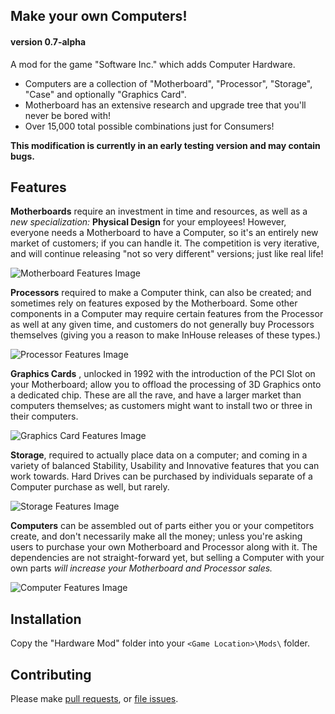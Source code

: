 ## Make your own Computers!

#### version 0.7-alpha

A mod for the game "Software Inc." which adds Computer Hardware.

- Computers are a collection of "Motherboard", "Processor", "Storage", "Case" and optionally "Graphics Card".
- Motherboard has an extensive research and upgrade tree that you'll never be bored with!
- Over 15,000 total possible combinations just for Consumers!

**This modification is currently in an early testing version and may contain bugs.**

## Features
**Motherboards** require an investment in time and resources, as well as a *new specialization:* **Physical Design** for your employees!  However, everyone needs a Motherboard to have a Computer, so it's an entirely new market of customers; if you can handle it.  The competition is very iterative, and will continue releasing "not so very different" versions; just like real life!

![Motherboard Features Image](http://i.imgur.com/30LYrrg.png)

**Processors** required to make a Computer think, can also be created; and sometimes rely on features exposed by the Motherboard.  Some other components in a Computer may require certain features from the Processor as well at any given time, and customers do not generally buy Processors themselves (giving you a reason to make InHouse releases of these types.)

![Processor Features Image](http://i.imgur.com/L9qDsMs.png)

**Graphics Cards** , unlocked in 1992 with the introduction of the PCI Slot on your Motherboard; allow you to offload the processing of 3D Graphics onto a dedicated chip.  These are all the rave, and have a larger market than computers themselves; as customers might want to install two or three in their computers.

![Graphics Card Features Image](http://i.imgur.com/ZE6RM0y.png)

**Storage**, required to actually place data on a computer; and coming in a variety of balanced Stability, Usability and Innovative features that you can work towards.  Hard Drives can be purchased by individuals separate of a Computer purchase as well, but rarely.

![Storage Features Image](http://i.imgur.com/RaoDFpI.png)

**Computers** can be assembled out of parts either you or your competitors create, and don't necessarily make all the money; unless you're asking users to purchase your own Motherboard and Processor along with it.  The dependencies are not straight-forward yet, but selling a Computer with your own parts *will increase your Motherboard and Processor sales.*

![Computer Features Image](http://i.imgur.com/4VfzLTd.png)

## Installation
Copy the "Hardware Mod" folder into your `<Game Location>\Mods\` folder.

## Contributing
Please make [pull requests](https://github.com/AlbinoGeek/Hardware-Mod/pulls), or [file issues](https://github.com/AlbinoGeek/Hardware-Mod/issues).
